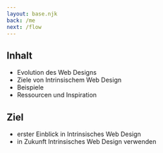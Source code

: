 ```yaml
---
layout: base.njk
back: /me
next: /flow
---
```

## Inhalt

- Evolution des Web Designs
- Ziele von Intrinsischem Web Design
- Beispiele
- Ressourcen und Inspiration

## Ziel

- erster Einblick in Intrinsisches Web Design
- in Zukunft Intrinsisches Web Design verwenden
